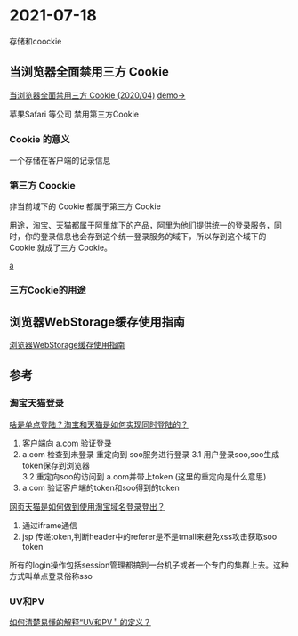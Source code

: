 # 2021-07-18

存储和coockie

## 当浏览器全面禁用三方 Cookie
[当浏览器全面禁用三方 Cookie (2020/04)](https://juejin.cn/post/6844904128557105166#heading-5)
[demo->]()

苹果Safari 等公司 禁用第三方Cookie

### Cookie 的意义
一个存储在客户端的记录信息

### 第三方 Coockie

非当前域下的 Cookie 都属于第三方 Cookie

用途，淘宝、天猫都属于阿里旗下的产品，阿里为他们提供统一的登录服务，同时，你的登录信息也会存到这个统一登录服务的域下，所以存到这个域下的 Cookie 就成了三方 Cookie。

[a](#淘宝天猫登录)

### 三方Cookie的用途




## 浏览器WebStorage缓存使用指南
[浏览器WebStorage缓存使用指南](https://juejin.cn/post/6984908770149138446)




## 参考
### 淘宝天猫登录
[啥是单点登陆？淘宝和天猫是如何实现同时登陆的？](https://blog.csdn.net/u011277123/article/details/90714949)


1. 客户端向 a.com 验证登录 
2. a.com 检查到未登录 重定向到 soo服务进行登录
3.1 用户登录soo,soo生成token保存到浏览器  
3.2 重定向soo的访问到 a.com并带上token (这里的重定向是什么意思)
4. a.com 验证客户端的token和soo得到的token

[网页天猫是如何做到使用淘宝域名登录登出？](https://www.zhihu.com/question/36895074)  

1. 通过iframe通信
2. jsp 传递token,判断header中的referer是不是tmall来避免xss攻击获取soo token

所有的login操作包括session管理都搞到一台机子或者一个专门的集群上去。这种方式叫单点登录俗称sso

### UV和PV
[如何清楚易懂的解释“UV和PV＂的定义？](https://www.zhihu.com/question/20448467)


